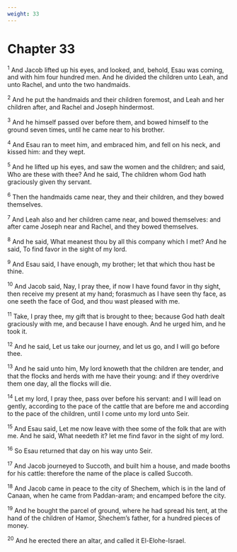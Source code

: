 ```yaml
---
weight: 33
---
```


# Chapter 33

<sup>1</sup> And Jacob lifted up his eyes, and looked, and, behold, Esau was coming, and with him four hundred men. And he divided the children unto Leah, and unto Rachel, and unto the two handmaids. 

<sup>2</sup> And he put the handmaids and their children foremost, and Leah and her children after, and Rachel and Joseph hindermost. 

<sup>3</sup> And he himself passed over before them, and bowed himself to the ground seven times, until he came near to his brother. 

<sup>4</sup> And Esau ran to meet him, and embraced him, and fell on his neck, and kissed him: and they wept. 

<sup>5</sup> And he lifted up his eyes, and saw the women and the children; and said, Who are these with thee? And he said, The children whom God hath graciously given thy servant. 

<sup>6</sup> Then the handmaids came near, they and their children, and they bowed themselves. 

<sup>7</sup> And Leah also and her children came near, and bowed themselves: and after came Joseph near and Rachel, and they bowed themselves. 

<sup>8</sup> And he said, What meanest thou by all this company which I met? And he said, To find favor in the sight of my lord. 

<sup>9</sup> And Esau said, I have enough, my brother; let that which thou hast be thine. 

<sup>10</sup> And Jacob said, Nay, I pray thee, if now I have found favor in thy sight, then receive my present at my hand; forasmuch as I have seen thy face, as one seeth the face of God, and thou wast pleased with me. 

<sup>11</sup> Take, I pray thee, my gift that is brought to thee; because God hath dealt graciously with me, and because I have enough. And he urged him, and he took it. 

<sup>12</sup> And he said, Let us take our journey, and let us go, and I will go before thee. 

<sup>13</sup> And he said unto him, My lord knoweth that the children are tender, and that the flocks and herds with me have their young: and if they overdrive them one day, all the flocks will die. 

<sup>14</sup> Let my lord, I pray thee, pass over before his servant: and I will lead on gently, according to the pace of the cattle that are before me and according to the pace of the children, until I come unto my lord unto Seir. 

<sup>15</sup> And Esau said, Let me now leave with thee some of the folk that are with me. And he said, What needeth it? let me find favor in the sight of my lord. 

<sup>16</sup> So Esau returned that day on his way unto Seir. 

<sup>17</sup> And Jacob journeyed to Succoth, and built him a house, and made booths for his cattle: therefore the name of the place is called Succoth. 

<sup>18</sup> And Jacob came in peace to the city of Shechem, which is in the land of Canaan, when he came from Paddan-aram; and encamped before the city. 

<sup>19</sup> And he bought the parcel of ground, where he had spread his tent, at the hand of the children of Hamor, Shechem’s father, for a hundred pieces of money. 

<sup>20</sup> And he erected there an altar, and called it El-Elohe-Israel. 


